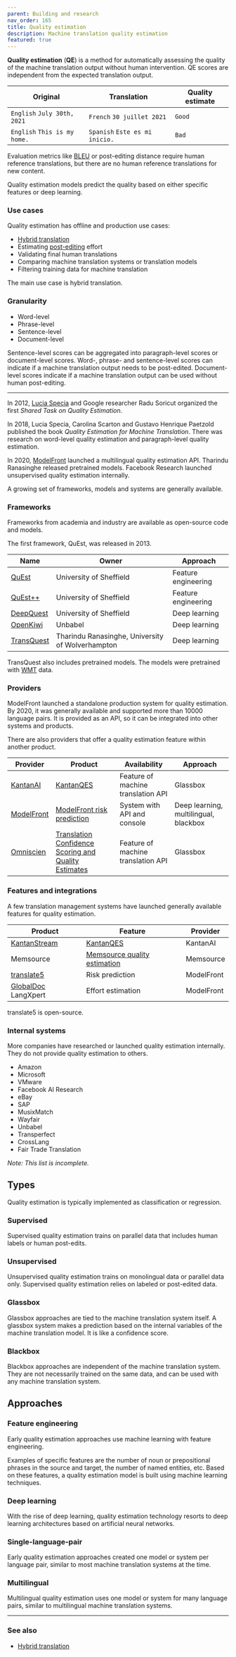 ```yaml
---
parent: Building and research
nav_order: 165
title: Quality estimation
description: Machine translation quality estimation
featured: true
---
```


**Quality estimation** (**QE**) is a method for automatically assessing the quality of the machine translation output without human intervention.
QE scores are independent from the expected translation output.

| Original                     | Translation                    | Quality estimate     |
| -----------------------------| -------------------------------| ---------------------|
| `English` `July 30th, 2021`  | `French` `30 juillet 2021`     | `Good`               |
| `English` `This is my home.` | `Spanish` `Este es mi inicio.` | `Bad`                |

Evaluation metrics like [BLEU](/building-and-research/metrics/bleu.md) or post-editing distance require human reference translations, but there are no human reference translations for new content.

Quality estimation models predict the quality based on either specific features or deep learning.

### Use cases

Quality estimation has offline and production use cases:

* [Hybrid translation](/workflows/hybrid-translation.md)
* Estimating [post-editing](/workflows/post-editing.md) effort
* Validating final human translations
* Comparing machine translation systems or translation models
* Filtering training data for machine translation

The main use case is hybrid translation.


### Granularity

* Word-level
* Phrase-level
* Sentence-level
* Document-level

Sentence-level scores can be aggregated into paragraph-level scores or document-level scores.
Word-, phrase- and sentence-level scores can indicate if a machine translation output needs to be post-edited.
Document-level scores indicate if a machine translation output can be used without human post-editing.

---

In 2012, [Lucia Specia](/people/lucia-specia.md) and Google researcher Radu Soricut organized the first *Shared Task on Quality Estimation*.

In 2018, Lucia Specia, Carolina Scarton and Gustavo Henrique Paetzold published the book *Quality Estimation for Machine Translation*.
There was research on word-level quality estimation and paragraph-level quality estimation.

In 2020, [ModelFront](/industry/companies.md#modelfront) launched a multilingual quality estimation API.
Tharindu Ranasinghe released pretrained models.
Facebook Research launched unsupervised quality estimation internally.

A growing set of frameworks, models and systems are generally available.

### Frameworks

Frameworks from academia and industry are available as open-source code and models.

The first framework, QuEst, was released in 2013.

| Name       | Owner                       | Approach
| ---------- | --------------------------- | --------------------------- |
| [QuEst](https://github.com/lspecia/quest) | University of Sheffield | Feature engineering |
| [QuEst++](https://www.quest.dcs.shef.ac.uk/) | University of Sheffield     | Feature engineering |
| [DeepQuest](https://github.com/sheffieldnlp/deepQuest) | University of Sheffield     | Deep learning     |
| [OpenKiwi](https://github.com/Unbabel/OpenKiwi) | Unbabel                     | Deep learning     |
| [TransQuest](https://github.com/TharinduDR/TransQuest) | Tharindu Ranasinghe, University of Wolverhampton | Deep learning |

TransQuest also includes pretrained models.  The models were pretrained with [WMT](/events/wmt.md) data.


### Providers

ModelFront launched a standalone production system for quality estimation.
By 2020, it was generally available and supported more than 10000 language pairs.
It is provided as an API, so it can be integrated into other systems and products.

There are also providers that offer a quality estimation feature within another product.

| Provider | Product | Availability | Approach |
| --- | --- | --- | --- |
| [KantanAI](/industry/companies.md#kantanmt) | [KantanQES](https://www.kantanai.io/kantanqes-home/) | Feature of machine translation API | Glassbox |
| [ModelFront](/industry/companies.md#modelfront) | [ModelFront risk prediction](https://modelfront.com) | System with API and console | Deep learning, multilingual, blackbox |
| [Omniscien](/industry/companies.md#omniscien-technologies) | [Translation Confidence Scoring and Quality Estimates](https://omniscien.com/products/language-studio/) | Feature of machine translation API | Glassbox |


### Features and integrations

A few translation management systems have launched generally available features for quality estimation.

| Product | Feature | Provider |
| ---| --- | --- |
| [KantanStream](/industry/companies.md#kantanmt) | [KantanQES](https://www.kantanai.io/kantanqes-home/) | KantanAI |
| Memsource | [Memsource quality estimation](https://www.memsource.com/features/translation-quality-estimation/)  | Memsource |
| [translate5](https://translate5.net) | Risk prediction | ModelFront |
| [GlobalDoc](https://globaldoc.com) LangXpert | Effort estimation | ModelFront |

translate5 is open-source.


### Internal systems

More companies have researched or launched quality estimation internally.
They do not provide quality estimation to others.
- Amazon
- Microsoft
- VMware
- Facebook AI Research
- eBay
- SAP
- MusixMatch
- Wayfair
- Unbabel
- Transperfect
- CrossLang
- Fair Trade Translation

*Note: This list is incomplete.*

## Types

Quality estimation is typically implemented as classification or regression.

### Supervised
Supervised quality estimation trains on parallel data that includes human labels or human post-edits.

### Unsupervised
Unsupervised quality estimation trains on monolingual data or parallel data only.
Supervised quality estimation relies on labeled or post-edited data.

### Glassbox
Glassbox approaches are tied to the machine translation system itself.
A glassbox system makes a prediction based on the internal variables of the machine translation model.
It is like a confidence score.

### Blackbox
Blackbox approaches are independent of the machine translation system.
They are not necessarily trained on the same data, and can be used with any machine translation system.

## Approaches

### Feature engineering
Early quality estimation approaches use machine learning with feature engineering.

Examples of specific features are the number of noun or prepositional phrases in the source and target, the number of named entities, etc.
Based on these features, a quality estimation model is built using machine learning techniques.

### Deep learning
With the rise of deep learning, quality estimation technology resorts to deep learning architectures based on artificial neural networks.

### Single-language-pair
Early quality estimation approaches created one model or system per language pair, similar to most machine translation systems at the time.

### Multilingual
Multilingual quality estimation uses one model or system for many language pairs, similar to multilingual machine translation systems.

---

### See also

- [Hybrid translation](/workflows/hybrid-translation.md)
